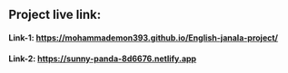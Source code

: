 ## Project live link:
#### Link-1: https://mohammademon393.github.io/English-janala-project/
#### Link-2: https://sunny-panda-8d6676.netlify.app 
